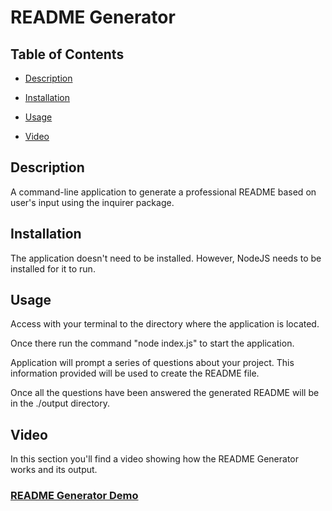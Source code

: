 # README Generator

## Table of Contents
* [Description](#Description)

* [Installation](#Installation)

* [Usage](#Usage)

* [Video](#Video)

## Description
A command-line application to generate a professional README based on user's input using the inquirer package.

## Installation
The application doesn't need to be installed. However, NodeJS needs to be installed for it to run.

## Usage
Access with your terminal to the directory where the application is located.

Once there run the command "node index.js" to start the application.

Application will prompt a series of questions about your project. This information provided will be used to create the README file.

Once all the questions have been answered the generated README will be in the ./output directory.

## Video
In this section you'll find a video showing how the README Generator works and its output.

### [README Generator Demo](https://drive.google.com/file/d/1-P25-JCj6e8A5YxcTg-HoKM3X39Wu9fl/view?usp=sharing)